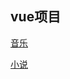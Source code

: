 ## vue项目

[音乐](https://gougebiegou42.github.io/music/)

[小说](https://gougebiegou42.github.io/novel/)